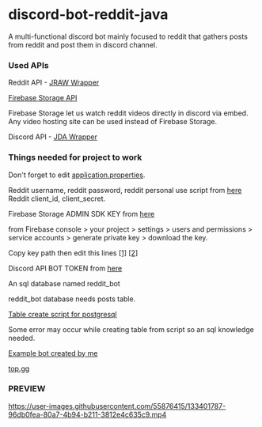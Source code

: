 # discord-bot-reddit-java
 A multi-functional discord bot mainly focused to reddit that gathers posts from reddit and post them in discord channel.
 
### Used APIs ###
Reddit API - [JRAW Wrapper](https://github.com/mattbdean/JRAW)

[Firebase Storage API](https://console.firebase.google.com/)

Firebase Storage let us watch reddit videos directly in discord via embed. Any video hosting site can be used instead of Firebase Storage.

Discord API - [JDA Wrapper](https://github.com/DV8FromTheWorld/JDA)

### Things needed for project to work ###

Don't forget to edit [application.properties](https://github.com/Glaxier0/discord-bot-reddit-java/blob/main/src/main/resources/application.properties).

Reddit username, reddit password, reddit personal use script from [here](https://www.reddit.com/prefs/apps) 
Reddit client_id, client_secret.

Firebase Storage ADMIN SDK KEY from [here](https://console.firebase.google.com/) 

from Firebase console > your project > settings > users and permissions > service accounts > generate private key > download the key.

Copy key path then edit this lines [[1]](https://github.com/Glaxier0/discord-bot-reddit-java/blob/046b30dccb174eb0d66855a98ce8a5bcb053c9b4/src/main/java/com/discord/bot/Service/RemoveOldPosts.java#L35)
[[2]](https://github.com/Glaxier0/discord-bot-reddit-java/blob/046b30dccb174eb0d66855a98ce8a5bcb053c9b4/src/main/java/com/discord/bot/Service/UploadToFirebase.java#L18)

Discord API BOT TOKEN from [here](https://discord.com/developers/applications)

An sql database named reddit_bot

reddit_bot database needs posts table.

[Table create script for postgresql](https://github.com/Glaxier0/discord-bot-java/blob/master/postgresql-create-script.md)

Some error may occur while creating table from script so an sql knowledge needed.

[Example bot created by me](https://discord.com/api/oauth2/authorize?client_id=855806720834928641&permissions=139623589952&scope=bot%20applications.commands)

[top.gg](https://top.gg/bot/855806720834928641)

### PREVIEW ###

https://user-images.githubusercontent.com/55876415/133401787-96db0fea-80a7-4b94-b211-3812e4c635c9.mp4







